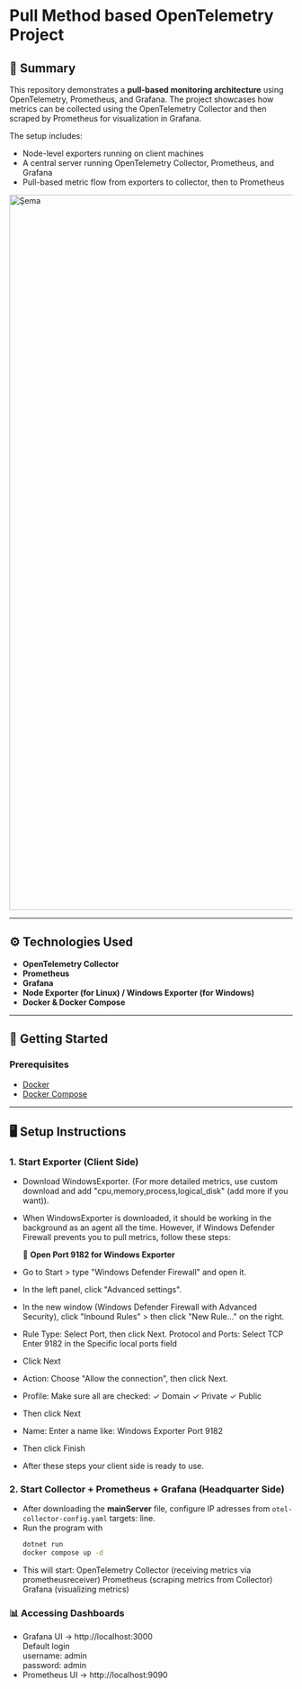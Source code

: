 # Pull Method based OpenTelemetry Project

## 🧾 Summary

This repository demonstrates a **pull-based monitoring architecture** using OpenTelemetry, Prometheus, and Grafana. The project showcases how metrics can be collected using the OpenTelemetry Collector and then scraped by Prometheus for visualization in Grafana.

The setup includes:
- Node-level exporters running on client machines
- A central server running OpenTelemetry Collector, Prometheus, and Grafana
- Pull-based metric flow from exporters to collector, then to Prometheus

<img width="1674" height="1270" alt="Şema" src="https://github.com/user-attachments/assets/20a76ad7-2bdd-4a1d-879f-b0984baa9be0" />
  
---

## ⚙️ Technologies Used

- **OpenTelemetry Collector**
- **Prometheus**
- **Grafana**
- **Node Exporter (for Linux) / Windows Exporter (for Windows)** 
- **Docker & Docker Compose**

---


## 🚀 Getting Started

### Prerequisites

- [Docker](https://www.docker.com/)
- [Docker Compose](https://docs.docker.com/compose/)

---

## 🖥️ Setup Instructions

### 1. Start Exporter (Client Side)

- Download WindowsExporter. (For more detailed metrics, use custom download and add "cpu,memory,process,logical_disk" (add more if you want)).
- When WindowsExporter is downloaded, it should be working in the background as an agent all the time. However, if Windows Defender Firewall prevents you to pull metrics, follow these steps:
  
  🔧 **Open Port 9182 for Windows Exporter**

- Go to Start > type "Windows Defender Firewall" and open it.
- In the left panel, click "Advanced settings".
- In the new window (Windows Defender Firewall with Advanced Security), click "Inbound Rules" > then click "New Rule..." on the right.
- Rule Type: Select Port, then click Next.
  Protocol and Ports:
  Select TCP
  Enter 9182 in the Specific local ports field
- Click Next
- Action: Choose "Allow the connection", then click Next.
- Profile: Make sure all are checked:
  ✓ Domain
  ✓ Private
  ✓ Public
- Then click Next
- Name: Enter a name like:
  Windows Exporter Port 9182
- Then click Finish

- After these steps your client side is ready to use.


### 2. Start Collector + Prometheus + Grafana (Headquarter Side)

- After downloading the **mainServer** file, configure IP adresses from `otel-collector-config.yaml` targets: line.
- Run the program with
  ```bash
  dotnet run
  docker compose up -d
  ```
- This will start:
  OpenTelemetry Collector (receiving metrics via prometheusreceiver)
  Prometheus (scraping metrics from Collector)
  Grafana (visualizing metrics)

### 📊 Accessing Dashboards

- Grafana UI → http://localhost:3000  
  Default login  
    username: admin  
    password: admin  
- Prometheus UI → http://localhost:9090

